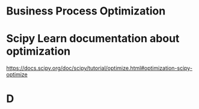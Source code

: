 # Business Process Optimization


# Scipy Learn documentation about optimization
https://docs.scipy.org/doc/scipy/tutorial/optimize.html#optimization-scipy-optimize

# D